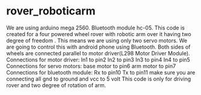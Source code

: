 # rover_roboticarm
We are using arduino mega 2560. Bluetooth module hc-05.
This code is created for a four powered wheel rover with robotic arm over it having two degree of freedom . This means we are using only two servo motors. We are going to control this with android phone using Bluetooth. 
Both sides of wheels are connected parallel to motor driver(L298 Motor Driver Module).
Connections for motor driver:
In1 to pin2
In2 to pin3
In3 to pin4
In4 to pin5
Connections for servo motors:
base motor to pin6
arm motor to pin7
Connections for bluetooth module:
Rx to pin10
Tx to pin11
make sure you are connecting all gnd to ground and vcc to 5 volt
This code is only for driving rover and two degree of rotation of arm.
